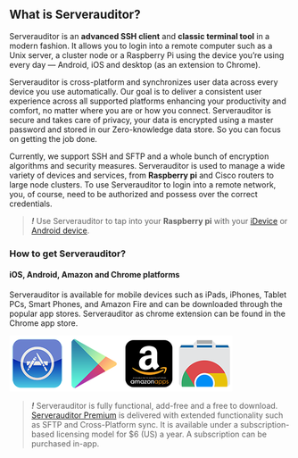 ## What is Serverauditor?
Serverauditor is an **advanced SSH client** and **classic terminal tool** in a modern fashion. It allows you to login into a remote computer such as a Unix server, a cluster node or a Raspberry Pi using the device you’re using every day — Android, iOS and desktop (as an extension to Chrome). 

Serverauditor is cross-platform and synchronizes user data across every device you use automatically. Our goal is to deliver a consistent user experience across all supported platforms enhancing your productivity and comfort, no matter where you are or how you connect. Serverauditor is secure and takes care of privacy, your data is encrypted using a master password and stored in our Zero-knowledge data store. So you can focus on getting the job done.

Currently, we support SSH and SFTP and a whole bunch of encryption algorithms and security measures. Serverauditor is used to manage a wide variety of devices and services, from **Raspberry pi** and Cisco routers to large node clusters. To use Serverauditor to login into a remote network, you, of course, need to be authorized and possess over the correct credentials.

> ***!*** Use Serverauditor to tap into your **Raspberry pi** with your [iDevice](https://www.raspberrypi.org/documentation/remote-access/ssh/ios.md) or [Android device](https://www.raspberrypi.org/documentation/remote-access/ssh/android.md).

### How to get Serverauditor?
#### iOS, Android, Amazon and Chrome platforms

Serverauditor is available for mobile devices such as iPads, iPhones, Tablet PCs, Smart Phones, and Amazon Fire and can be downloaded through the popular app stores. Serverauditor as chrome extension can be found in the Chrome app store. 

[![iTunes](.images/apple.png)](https://itunes.apple.com/us/app/server-auditor/id549039908)[![Google Play](.images/google.png)](https://play.google.com/store/apps/details?id=com.server.auditor.ssh.client)[![Amazon](.images/amazon.png)](https://www.amazon.com/Serverauditor-SSH-client-shell-terminal/dp/B008PAGIGM/ref=sr_1_1?s=digital-text&ie=UTF8&qid=1469793430&sr=8-1&keywords=serverauditor)[![Chome](.images/chrome.png)](https://chrome.google.com/webstore/detail/serverauditor-ssh-client/fjcdjmmkgnkgihjnlbgcdamkadlkbmam)

> ***!*** Serverauditor is fully functional, add-free and a free to download. [Serverauditor Premium](subscriptions.md) is delivered with extended functionality such as SFTP and Cross-Platform sync. It is available under a subscription-based licensing model for $6 (US) a year. A subscription can be purchased in-app.
